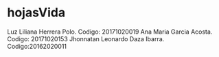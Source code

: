 # hojasVida
Luz Liliana Herrera Polo. Codigo: 20171020019
Ana Maria Garcia Acosta. Codigo: 20171020153
Jhonnatan Leonardo Daza Ibarra. Codigo:20162020011
